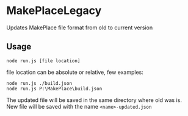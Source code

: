 # MakePlaceLegacy
Updates MakePlace file format from old to current version


## Usage
```
node run.js [file location]
```
file location can be absolute or relative, few examples:
````
node run.js ./build.json
node run.js P:\MakePlace\build.json
````
The updated file will be saved in the same directory where old was is.  
New file will be saved with the name ```<name>-updated.json```
